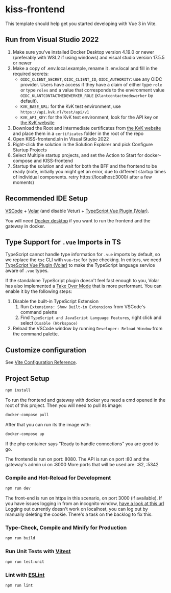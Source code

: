 # kiss-frontend

This template should help get you started developing with Vue 3 in Vite.

## Run from Visual Studio 2022 
1. Make sure you've installed Docker Desktop version 4.19.0 or newer (preferably with WSL2 if using windows) and visual studio version 17.5.5 or newer
2. Make a copy of .env.local.example, rename it .env.local and fill in the required secrets:
   - `OIDC_CLIENT_SECRET`, `OIDC_CLIENT_ID`, `OIDC_AUTHORITY`: use any OIDC provider. Users have access if they have a claim of either type `role` or type `roles` and a value that corresponds to the environment value `OIDC_KLANTCONTACTMEDEWERKER_ROLE` (`Klantcontactmedewerker` by default).
   - `KVK_BASE_URL`: for the KvK test environment, use `https://api.kvk.nl/test/api/v1` 
   - `KVK_API_KEY`: for the KvK test environment, look for the API key on [the KvK website](https://developers.kvk.nl/documentation/testing)
3. Download the Root and intermediate certificates from [the KvK website](https://developers.kvk.nl/documentation/install-tls-certificate#download-certificates) and place them in a `certificates` folder in the root of the repo
4. Open KISS-frontend.sln in Visual Studio 2022
5. Right-click the solution in the Solution Explorer and pick Configure Startup Projects
6. Select Multiple startup projects, and set the Action to Start for docker-compose and KISS-frontend
7. Startup the solution and wait for both the BFF and the frontend to be ready (note, initially you might get an error, due to different startup times of individual components. retry https://localhost:3000/ after a few moments)

## Recommended IDE Setup

[VSCode](https://code.visualstudio.com/) + [Volar](https://marketplace.visualstudio.com/items?itemName=johnsoncodehk.volar) (and disable Vetur) + [TypeScript Vue Plugin (Volar)](https://marketplace.visualstudio.com/items?itemName=johnsoncodehk.vscode-typescript-vue-plugin).

You will need [Docker desktop](https://www.docker.com/get-started/) if you want to run the frontend and the gateway in docker.

## Type Support for `.vue` Imports in TS

TypeScript cannot handle type information for `.vue` imports by default, so we replace the `tsc` CLI with `vue-tsc` for type checking. In editors, we need [TypeScript Vue Plugin (Volar)](https://marketplace.visualstudio.com/items?itemName=johnsoncodehk.vscode-typescript-vue-plugin) to make the TypeScript language service aware of `.vue` types.

If the standalone TypeScript plugin doesn't feel fast enough to you, Volar has also implemented a [Take Over Mode](https://github.com/johnsoncodehk/volar/discussions/471#discussioncomment-1361669) that is more performant. You can enable it by the following steps:

1. Disable the built-in TypeScript Extension
    1) Run `Extensions: Show Built-in Extensions` from VSCode's command palette
    2) Find `TypeScript and JavaScript Language Features`, right click and select `Disable (Workspace)`
2. Reload the VSCode window by running `Developer: Reload Window` from the command palette.

## Customize configuration

See [Vite Configuration Reference](https://vitejs.dev/config/).

## Project Setup

```sh
npm install
```

To run the frontend and gateway with docker you need a cmd opened in the root of this project.
Then you will need to pull its image:
```sh
docker-compose pull
```
After that you can run its the image with: 
```sh
docker-compose up
```
If the php container says "Ready to handle connections" you are good to go.

The frontend is run on port: 8080.
The API is run on port :80 and the gateway's admin ui on :8000
More ports that will be used are: :82, :5342

### Compile and Hot-Reload for Development

```sh
npm run dev
```
The front-end is run on https in this scenario, on port 3000 (if available).
If you have issues logging in from an incognito window, [have a look at this url](https://stackoverflow.com/a/63587751)
Logging out currently doesn't work on localhost, you can log out by manually deleting the cookie. There's a task on the backlog to fix this.

### Type-Check, Compile and Minify for Production

```sh
npm run build
```

### Run Unit Tests with [Vitest](https://vitest.dev/)

```sh
npm run test:unit
```

### Lint with [ESLint](https://eslint.org/)

```sh
npm run lint
```
